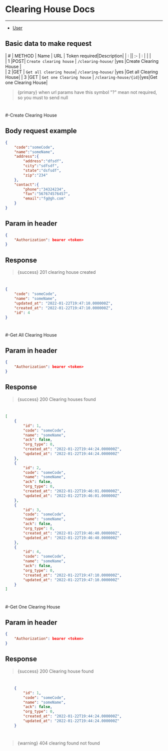 # Clearing House Docs

---

- [User](#section-2)

<a name="section-2"></a>
## Basic data to make request


| # | METHOD   | Name             | URL                     | Token required|Description|
| : ||   :-                 |  :                      |               |                    |  
| 1 |POST| `Create clearing house`          | `/clearing-house/`               |yes             |Create Clearing House  |         
| 2 |GET | `Get all clearing house`| `/clearing-house/`        |yes            |Get all Clearing House|
| 3 |GET | `Get one Clearing house`          | `/clearing-house/{id}`|yes|Get one Clearing House|



>{primary} when url params have this symbol "?" mean not required, so you must to send null


# 

#-Create Clearing House

<a name="section-3"></a>
## Body request example

```json
{
    "code":"someCode",
    "name":"someName",
    "address":{
        "address":"dfsdf",
        "city":"sdfsdf",
        "state":"dsfsdf",
        "zip":"234"
    },
    "contact":{
        "phone":"34324234",
        "fax":"567674576457",
        "email":"fg@gh.com"
    }
}
```

## Param in header

```json
{
    "Authorization": bearer <token>
}
```

## Response

> {success} 201 clearing house created


#

```json
{
    "code": "someCode",
    "name": "someName",
    "updated_at": "2022-01-22T19:47:10.000000Z",
    "created_at": "2022-01-22T19:47:10.000000Z",
    "id": 4
}
```


# 

#-Get All Clearing House


## Param in header

```json
{
    "Authorization": bearer <token>
}
```

## Response

> {success} 200 Clearing houses found 

#

```json
[
    {
        "id": 1,
        "code": "someCode",
        "name": "someName",
        "ack": false,
        "org_type": 0,
        "created_at": "2022-01-22T19:44:24.000000Z",
        "updated_at": "2022-01-22T19:44:24.000000Z"
    },
    {
        "id": 2,
        "code": "someCode",
        "name": "someName",
        "ack": false,
        "org_type": 0,
        "created_at": "2022-01-22T19:46:01.000000Z",
        "updated_at": "2022-01-22T19:46:01.000000Z"
    },
    {
        "id": 3,
        "code": "someCode",
        "name": "someName",
        "ack": false,
        "org_type": 0,
        "created_at": "2022-01-22T19:46:40.000000Z",
        "updated_at": "2022-01-22T19:46:40.000000Z"
    },
    {
        "id": 4,
        "code": "someCode",
        "name": "someName",
        "ack": false,
        "org_type": 0,
        "created_at": "2022-01-22T19:47:10.000000Z",
        "updated_at": "2022-01-22T19:47:10.000000Z"
    }
]
```



#




#-Get One Clearing House


## Param in header

```json
{
    "Authorization": bearer <token>
}
```

## Response

> {success} 200 Clearing house found

#

```json
    {
        "id": 1,
        "code": "someCode",
        "name": "someName",
        "ack": false,
        "org_type": 0,
        "created_at": "2022-01-22T19:44:24.000000Z",
        "updated_at": "2022-01-22T19:44:24.000000Z"
    }
```


#

>{warning} 404 clearing found not found
